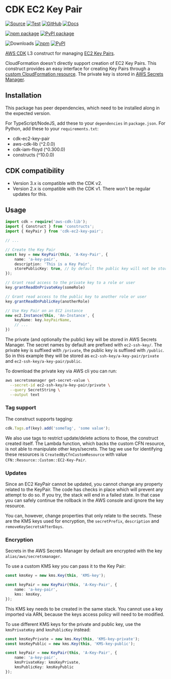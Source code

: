 # CDK EC2 Key Pair

[![Source](https://img.shields.io/badge/Source-GitHub-blue?logo=github)][source]
[![Test](https://github.com/udondan/cdk-ec2-key-pair/workflows/Test/badge.svg)](https://github.com/udondan/cdk-ec2-key-pair/actions?query=workflow%3ATest)
[![GitHub](https://img.shields.io/github/license/udondan/cdk-ec2-key-pair)][license]
[![Docs](https://img.shields.io/badge/Construct%20Hub-cdk--ec2--key--pair-orange)][docs]

[![npm package](https://img.shields.io/npm/v/cdk-ec2-key-pair?color=brightgreen)][npm]
[![PyPI package](https://img.shields.io/pypi/v/cdk-ec2-key-pair?color=brightgreen)][PyPI]

![Downloads](https://img.shields.io/badge/-DOWNLOADS:-brightgreen?color=gray)
[![npm](https://img.shields.io/npm/dt/cdk-ec2-key-pair?label=npm&color=blueviolet)][npm]
[![PyPI](https://img.shields.io/pypi/dm/cdk-ec2-key-pair?label=pypi&color=blueviolet)][PyPI]

[AWS CDK] L3 construct for managing [EC2 Key Pairs].

CloudFormation doesn't directly support creation of EC2 Key Pairs. This construct provides an easy interface for creating Key Pairs through a [custom CloudFormation resource]. The private key is stored in [AWS Secrets Manager].

## Installation

This package has peer dependencies, which need to be installed along in the expected version.

For TypeScript/NodeJS, add these to your `dependencies` in `package.json`. For Python, add these to your `requirements.txt`:

- cdk-ec2-key-pair
- aws-cdk-lib (^2.0.0)
- cdk-iam-floyd (^0.300.0)
- constructs (^10.0.0)

## CDK compatibility

- Version 3.x is compatible with the CDK v2.
- Version 2.x is compatible with the CDK v1. There won't be regular updates for this.

## Usage

```typescript
import cdk = require('aws-cdk-lib');
import { Construct } from 'constructs';
import { KeyPair } from 'cdk-ec2-key-pair';

// ...

// Create the Key Pair
const key = new KeyPair(this, 'A-Key-Pair', {
    name: 'a-key-pair',
    description: 'This is a Key Pair',
    storePublicKey: true, // by default the public key will not be stored in Secrets Manager
});

// Grant read access to the private key to a role or user
key.grantReadOnPrivateKey(someRole)

// Grant read access to the public key to another role or user
key.grantReadOnPublicKey(anotherRole)

// Use Key Pair on an EC2 instance
new ec2.Instance(this, 'An-Instance', {
    keyName: key.keyPairName,
    // ...
})
```

The private (and optionally the public) key will be stored in AWS Secrets Manager. The secret names by default are prefixed with `ec2-ssh-key/`. The private key is suffixed with `/private`, the public key is suffixed with `/public`. So in this example they will be stored as `ec2-ssh-key/a-key-pair/private` and `ec2-ssh-key/a-key-pair/public`.

To download the private key via AWS cli you can run:

```bash
aws secretsmanager get-secret-value \
  --secret-id ec2-ssh-key/a-key-pair/private \
  --query SecretString \
  --output text
```

### Tag support

The construct supports tagging:

```typescript
cdk.Tags.of(key).add('someTag', 'some value');
```

We also use tags to restrict update/delete actions to those, the construct created itself. The Lambda function, which backs the custom CFN resource, is not able to manipulate other keys/secrets. The tag we use for identifying these resources is `CreatedByCfnCustomResource` with value `CFN::Resource::Custom::EC2-Key-Pair`.

### Updates

Since an EC2 KeyPair cannot be updated, you cannot change any property related to the KeyPair. The code has checks in place which will prevent any attempt to do so. If you try, the stack will end in a failed state. In that case you can safely continue the rollback in the AWS console and ignore the key resource.

You can, however, change properties that only relate to the secrets. These are the KMS keys used for encryption, the `secretPrefix`, `description` and `removeKeySecretsAfterDays`.

### Encryption

Secrets in the AWS Secrets Manager by default are encrypted with the key `alias/aws/secretsmanager`.

To use a custom KMS key you can pass it to the Key Pair:

```typescript
const kmsKey = new kms.Key(this, 'KMS-key');

const keyPair = new KeyPair(this, 'A-Key-Pair', {
    name: 'a-key-pair',
    kms: kmsKey,
});
```

This KMS key needs to be created in the same stack. You cannot use a key imported via ARN, because the keys access policy will need to be modified.

To use different KMS keys for the private and public key, use the `kmsPrivateKey` and `kmsPublicKey` instead:

```typescript
const kmsKeyPrivate = new kms.Key(this, 'KMS-key-private');
const kmsKeyPublic = new kms.Key(this, 'KMS-key-public');

const keyPair = new KeyPair(this, 'A-Key-Pair', {
    name: 'a-key-pair',
    kmsPrivateKey: kmsKeyPrivate,
    kmsPublicKey: kmsKeyPublic
});
```

   [AWS CDK]: https://aws.amazon.com/cdk/
   [custom CloudFormation resource]: https://docs.aws.amazon.com/AWSCloudFormation/latest/UserGuide/template-custom-resources.html
   [EC2 Key Pairs]: https://docs.aws.amazon.com/AWSEC2/latest/UserGuide/ec2-key-pairs.html
   [AWS Secrets Manager]: https://aws.amazon.com/secrets-manager/
   [npm]: https://www.npmjs.com/package/cdk-ec2-key-pair
   [PyPI]: https://pypi.org/project/cdk-ec2-key-pair/
   [docs]: https://constructs.dev/packages/cdk-ec2-key-pair
   [source]: https://github.com/udondan/cdk-ec2-key-pair
   [license]: https://github.com/udondan/cdk-ec2-key-pair/blob/master/LICENSE
